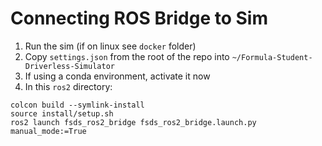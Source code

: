 # Connecting ROS Bridge to Sim
1. Run the sim (if on linux see `docker` folder)
2. Copy `settings.json` from the root of the repo into `~/Formula-Student-Driverless-Simulator`
2. If using a conda environment, activate it now
3. In this `ros2` directory:
```
colcon build --symlink-install
source install/setup.sh
ros2 launch fsds_ros2_bridge fsds_ros2_bridge.launch.py manual_mode:=True
```